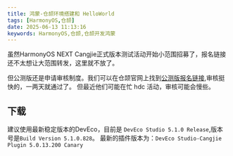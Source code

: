 ```yaml
---
title: 鸿蒙-仓颉环境搭建和 HelloWorld
tags: [HarmonyOS,仓颉]
date: 2025-06-13 11:13:16
keywords: HarmonyOS,仓颉,仓颉开发鸿蒙
---
```

虽然HarmonyOS NEXT Cangjie正式版本测试活动开始小范围招募了，报名链接还不太想让大范围转发，这里就不放了。

但公测版还是申请审核制度。我们可以在仓颉官网上找到[公测版报名链接](https://developer.huawei.com/consumer/cn/activityDetail/cangjie-beta/),审核挺快的，一两天就通过了。
但最近他们可能在忙 hdc 活动，审核可能会慢些。

## 下载
建议使用最新稳定版本的DevEco，目前是 `DevEco Studio 5.1.0 Release`,版本号是`Build Version
5.1.0.828`。
最新的插件版本为：`DevEco Studio-Cangjie Plugin 5.0.13.200 Canary`


